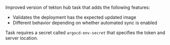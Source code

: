 Improved version of tekton hub task that adds the following features:

- Validates the deployment has the expected updated image
- Different behavior depending on whether automated sync is enabled

Task requires a secret called `argocd-env-secret` that specifies the token and server location.